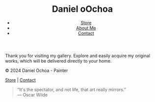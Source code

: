 <!DOCTYPE html>
<html lang="en">
<head>
    <meta charset="UTF-8">
    <meta name="viewport" content="width=device-width, initial-scale=1.0">
    <title>Daniel Ochoa - Painter</title>
    <link rel="stylesheet" href="styles.css">
</head>
<body>

<header>
    <h1>Daniel oOchoa</h1>
    <nav>
        <ul>
            <li><a href="indexingles.html">Store</a></li>
            <li><a href="about.html">About Me</a></li>
            <li><a href="contact.html">Contact</a></li>
        </ul>
    </nav>
</header>

<main>
    <section id="home">
        <p class="gratitude">Thank you for visiting my gallery. Explore and easily acquire my original works, which will be delivered directly to your home.</p>
    </section>
</main>

<footer>
    <p>© 2024 Daniel Ochoa - Painter</p>
    <p><a href="indexingles.html">Store</a> | <a href="contact.html">Contact</a></p>
    <blockquote>
        “It's the spectator, and not life, that art really mirrors.”<br>
        ― Oscar Wilde
    </blockquote>
</footer>
